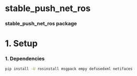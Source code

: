 # stable_push_net_ros
### stable_push_net_ros package ###

# 1. Setup
### 1. Dependencies
```bash
pip install -U rosinstall msgpack empy defusedxml netifaces
```